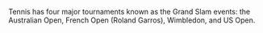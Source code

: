 Tennis has four major tournaments known as the Grand Slam events: the Australian Open, French Open (Roland Garros), Wimbledon, and US Open.
